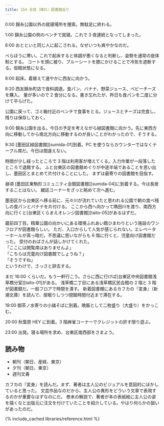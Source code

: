 ```yaml
---
title: 154 日目（晴れ）図書館巡り
---
```


0:00 錦糸公園以外の就寝場所を捜索。無駄足に終わる。

1:00 錦糸公園の例のベンチで就寝。これで 3 夜連続となってしまった。

6:00 おとといと同じ人に起こされる。なぜいつも爽やかなのだ。

べらぼうに寒い。これで起床すると体調が悪くなると判断し、姿勢を通常の座体制とする。
コートを頭に被り、ブルーシートを膝にかけることで冷気を遮断する。仮眠状態になる。

8:00 起床。着替えて速やかに西友に向かう。

8:20 西友錦糸町店で食料調達。食パン、バナナ、野菜ジュース、ベビーチーズを購入。
量が多いので 2 食分になる。書き忘れたが、昨日も食パンを二度に分けて平らげた。

公園に戻って、ゴミ箱付近のベンチで食事をとる。ジュースとチーズは完食し、残りは保存しておく。

9:00 錦糸公園を出る。今日の予定を考えながら緑図書館に向かう。先に東西方向に移動してから南北方向に移動するのが良いことがわかったので、そうする。

9:30 [墨田区緑図書館][sumida-01]到着。PC を使うならカウンターではなくテーブル席だ。今日は間違えない。

時間が少し経ったところで 3 階は利用客が増えてくる。入力作業が一段落したところで退館する。
ふと台東区の図書館めぐりが中途半端であることを思い出し、墨田区とまとめて片付けることにした。
まずは最寄りの図書館を目指す。

昼頃 [墨田区東駒形コミュニティ会館図書館][sumida-04]に到着する。今は長居することはない。
雑誌コーナーをざっと眺めて次へ進む。

墨田区から台東区へ移る前に、元々川が流れていたと思われる公園で朝の食べ残しの食パンとバナナを片付ける。
ここから西へ向かって隅田川を渡り、南西方向に行くと[台東区くらまえオレンジ図書館][taito-05]があるはずだ。

蔵前四丁目。精華公園の向かいにある環境ふれあい館ひまわりという施設のワンフロアが図書館らしい。
ただ、入口からして人気が感じられない。エレベーターホールが真っ暗だ。不思議に思いながらも 6 階に行くと、児童向け図書館だった。
受付のおばさんが話しかけてくれた。  
「ここには閲覧席はありませんよ」  
「こちらは児童向け図書館でしょうね？」  
「そうですね」  
というわけで、さっさと辞去する。

まだ 16:00 くらいだ。もう一軒行こう。さらに西に行けば[台東区中央図書館浅草橋分室][taito-01]がある。
浅草橋二丁目にある浅草橋区民会館の 2 階と 3 階が図書館だ。一般フロアで時間を潰す。
新着図書棚にあるカフカの『変身』（新潮文庫）を読んで、居眠りしつつ閉館時間付近まで滞在する。

19:00 御茶ノ水寄りの小諸そばに到着。晩飯として二枚盛り（大盛り）をかっこむ。

20:00 秋葉原 HEY に到着。3 階麻雀コーナーでクレジットの許す限り遊ぶ。

23:00 出発。寝る場所を求め、台東区南西部をさまよう。

## 読み物

* 朝刊（朝日、産経、東京）
* 夕刊（朝日、東京）
* 週刊文春

カフカの『変身』を読んだ。まず、著者は主人公のビジュアルを意図的にぼかしていると思った。
文芸作品なのだから、主人公の異形をどういう文章で表現するのかが重要なはずなのにだ。
巻末の解説で、著者が本の表紙絵に主人公の姿を描くなと出版元に注文を付けていたことを紹介している。やはり何らかの狙いがあったのだ。

{% include_cached libraries/reference.html %}
